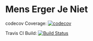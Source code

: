 # Mens Erger Je Niet

codecov Coverage: [![codecov](https://codecov.io/gh/CallMeBackdraft2/MensErgerJeNiet/branch/develop/graph/badge.svg?token=ShUVreaYTv)](https://codecov.io/gh/CallMeBackdraft2/MensErgerJeNiet)

Travis CI Build: [![Build Status](https://travis-ci.com/CallMeBackdraft2/MensErgerJeNiet.svg?token=DsHqn39mo6wAZp3vPDVa&branch=develop)](https://travis-ci.com/CallMeBackdraft2/MensErgerJeNiet)
